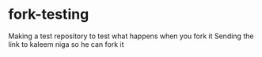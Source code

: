 # fork-testing
Making a test repository to test what happens when you fork it
Sending the link to kaleem niga so he can fork it
